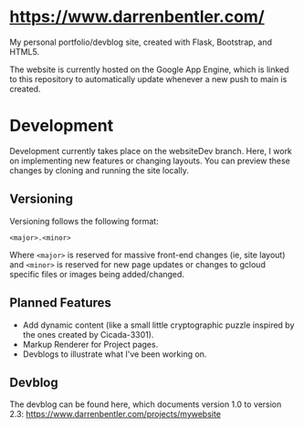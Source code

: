 # https://www.darrenbentler.com/
My personal portfolio/devblog site, created with Flask, Bootstrap, and HTML5.

The website is currently hosted on the Google App Engine, which is linked to this repository to automatically update whenever a new push to main is created.

# Development
Development currently takes place on the websiteDev branch. Here, I work on implementing new features or changing layouts. You can preview these changes by cloning and running the site locally.

## Versioning
Versioning follows the following format:

    <major>.<minor>
Where `<major>` is reserved for massive front-end changes (ie, site layout) and `<minor>` is reserved for new page updates or changes to gcloud specific files or images being added/changed.

## Planned Features

 - Add dynamic content (like a small little cryptographic puzzle inspired by the ones created by Cicada-3301).
 - Markup Renderer for Project pages.
 - Devblogs to illustrate what I've been working on.

## Devblog
The devblog can be found here, which documents version 1.0 to version 2.3:
https://www.darrenbentler.com/projects/mywebsite

